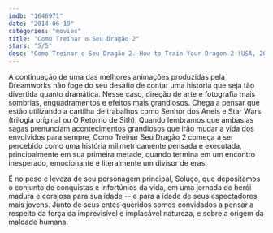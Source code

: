 ```yaml
---
imdb: "1646971"
date: "2014-06-19"
categories: "movies"
title: "Como Treinar o Seu Dragão 2"
stars: "5/5"
desc: "Como Treinar o Seu Dragão 2. How to Train Your Dragon 2 (USA, 2014). Dirigido por Dean DeBlois. Escrito por Dean DeBlois, Cressida Cowell. Com Jay Baruchel, Cate Blanchett, Gerard Butler, Craig Ferguson, America Ferrera, Jonah Hill, Christopher Mintz-Plasse, T.J. Miller, Kristen Wiig."
---
```

A continuação de uma das melhores animações produzidas pela Dreamworks não foge do seu desafio de contar uma história que seja tão divertida quanto dramática. Nesse caso, direção de arte e fotografia mais sombrias, enquadramentos e efeitos mais grandiosos. Chega a pensar que estão utilizando a cartilha de trabalhos como Senhor dos Aneis e Star Wars (trilogia original ou O Retorno de Sith). Quando lembramos que ambas as sagas prenunciam acontecimentos grandiosos que irão mudar a vida dos envolvidos para sempre, Como Treinar Seu Dragão 2 começa a ser percebido como uma história milimetricamente pensada e executada, principalmente em sua primeira metade, quando termina em um encontro inesperado, emocionante e literalmente um divisor de eras.

É no peso e leveza de seu personagem principal, Soluço, que depositamos o conjunto de conquistas e infortúnios da vida, em uma jornada do herói madura e corajosa para sua idade -- e para a idade de seus espectadores mais jovens. Junto de seus entes queridos somos convidados a pensar a respeito da força da imprevisível e implacável natureza, e sobre a origem da maldade humana.
